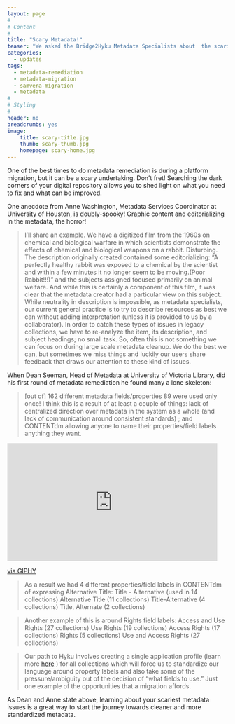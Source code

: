 ```yaml
---
layout: page
#
# Content
#
title: "Scary Metadata!"
teaser: "We asked the Bridge2Hyku Metadata Specialists about  the scariest thing they’ve seen during metadata remediation. Hopefully you’ll feel better about your own metadata after reading their lurid tales!"
categories:
  - updates
tags:
  - metadata-remediation
  - metadata-migration
  - samvera-migration
  - metadata
#
# Styling
#
header: no
breadcrumbs: yes
image:
    title: scary-title.jpg
    thumb: scary-thumb.jpg
    homepage: scary-home.jpg
---
```

One of the best times to do metadata remediation is during a platform migration, but it can be a scary undertaking. Don’t fret! Searching the dark corners of your digital repository allows you to shed light on what you need to fix and what can be improved.  

One anecdote from Anne Washington, Metadata Services Coordinator at University of Houston, is doubly-spooky! Graphic content and editorializing in the metadata, the horror! 

> I’ll share an example. We have a digitized film from the 1960s on chemical and biological warfare in which scientists demonstrate the effects of chemical and biological weapons on a rabbit. Disturbing. The description originally created contained some editorializing: “A perfectly healthy rabbit was exposed to a chemical by the scientist and within a few minutes it no longer seem to be moving.(Poor Rabbit!!!)” and the subjects assigned focused primarily on animal welfare. And while this is certainly a component of this film, it was clear that the metadata creator had a particular view on this subject. 
  While neutrality in description is impossible, as metadata specialists, our current general practice is to try to describe resources as best we can without adding interpretation (unless it is provided to us by a collaborator). In order to catch these types of issues in legacy collections, we have to re-analyze the item, its description, and subject headings; no small task. So, often this is not something we can focus on during large scale metadata cleanup. We do the best we can, but sometimes we miss things and luckily our users share feedback that draws our attention to these kind of issues.

When Dean Seeman, Head of Metadata at University of Victoria Library, did his first round of metadata remediation he found many a lone skeleton: 

> [out of] 162 different metadata fields/properties 89 were used only once!
  I think this is a result of at least a couple of things: lack of centralized direction over metadata in the system as a whole (and lack of communication around consistent standards) ; and CONTENTdm  allowing anyone to name their properties/field labels anything they want.

<iframe src="https://giphy.com/embed/a9uGhT7WoO0p2" width="480" height="269" frameBorder="0" class="giphy-embed" allowFullScreen></iframe><p><a href="https://giphy.com/gifs/a9uGhT7WoO0p2">via GIPHY</a></p>

> As a result we had 4 different properties/field labels in CONTENTdm of expressing Alternative Title:
 Title - Alternative (used in 14 collections)
 Alternative Title (11 collections)
 Title-Alternative (4 collections)
 Title, Alternate (2 collections)
 
> Another example of this is around Rights field labels:
 Access and Use Rights (27 collections)
 Use Rights (19 collections)
 Access Rights (17 collections)
 Rights (5 collections)
 Use and Access Rights (27 collections)

> Our path to Hyku involves creating a single application profile (learn more [here](https://bridge2hyku.github.io/best-practices/improving-map/) ) for all collections which will force us to standardize our language around property labels and also take some of the pressure/ambiguity out of the decision of “what fields to use.” Just one example of the opportunities that a migration affords. 
 
As Dean and Anne state above, learning about your scariest metadata issues is a great way to start the journey towards cleaner and more standardized metadata.  


